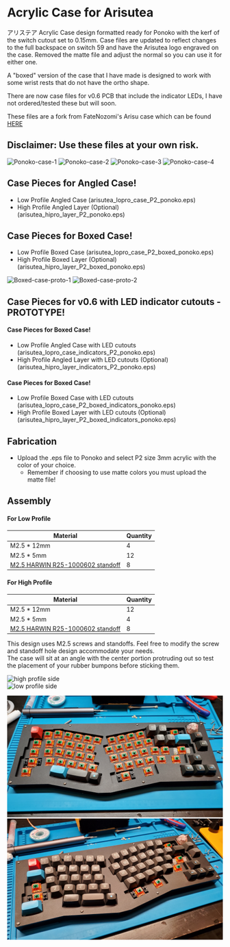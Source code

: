 # Acrylic Case for Arisutea
アリステア Acrylic Case design formatted ready for Ponoko with the kerf of the switch cutout set to 0.15mm. Case files are updated to reflect changes to the full backspace on switch 59 and have the Arisutea logo engraved on the case. Removed the matte file and adjust the normal so you can use it for either one.

A "boxed" version of the case that I have made is designed to work with some wrist rests that do not have the ortho shape. 

There are now case files for v0.6 PCB that include the indicator LEDs, I have not ordered/tested these but will soon.

These files are a fork from FateNozomi's Arisu case which can be found [HERE](https://github.com/FateNozomi/arisu-case)

## Disclaimer: Use these files at your own risk. 

![Ponoko-case-1](https://imgur.com/FcGVhWI.jpg)
![Ponoko-case-2](https://imgur.com/hdUOVdj.jpg)
![Ponoko-case-3](https://imgur.com/IXYp1Ry.jpg)
![Ponoko-case-4](https://imgur.com/iDQcOTm.jpg)

## Case Pieces for Angled Case!

- Low Profile Angled Case (arisutea_lopro_case_P2_ponoko.eps)
- High Profile Angled Layer (Optional) (arisutea_hipro_layer_P2_ponoko.eps)

## Case Pieces for Boxed Case!

- Low Profile Boxed Case (arisutea_lopro_case_P2_boxed_ponoko.eps)
- High Profile Boxed Layer (Optional) (arisutea_hipro_layer_P2_boxed_ponoko.eps)

![Boxed-case-proto-1](https://imgur.com/wiqrpjo.jpg)
![Boxed-case-proto-2](https://imgur.com/FafR5e6.jpg)

## Case Pieces for v0.6 with LED indicator cutouts - PROTOTYPE!
#### Case Pieces for Boxed Case!
- Low Profile Angled Case with LED cutouts (arisutea_lopro_case_indicators_P2_ponoko.eps)
- High Profile Angled Layer with LED cutouts (Optional) (arisutea_hipro_layer_indicators_P2_ponoko.eps)

#### Case Pieces for Boxed Case!
- Low Profile Boxed Case with LED cutouts (arisutea_lopro_case_P2_boxed_indicators_ponoko.eps)
- High Profile Boxed Layer with LED cutouts (Optional) (arisutea_hipro_layer_P2_boxed_indicators_ponoko.eps)

## Fabrication

- Upload the .eps file to Ponoko and select P2 size 3mm acrylic with the color of your choice.
    - Remember if choosing to use matte colors you must upload the matte file!

## Assembly

#### For Low Profile

Material | Quantity
------------ | -------------
M2.5 * 12mm | 4
M2.5 * 5mm | 12
[M2.5 HARWIN R25-1000602 standoff](https://www.harwin.com/products/R25-1000602/) | 8

#### For High Profile

Material | Quantity
------------ | -------------
M2.5 * 12mm | 12
M2.5 * 5mm | 4
[M2.5 HARWIN R25-1000602 standoff](https://www.harwin.com/products/R25-1000602/) | 8

This design uses M2.5 screws and standoffs. Feel free to modify the screw and standoff hole design accommodate your needs.  
The case will sit at an angle with the center portion protruding out so test the placement of your rubber bumpons before sticking them.

![high profile side](https://i.imgur.com/knt518E.jpg)  
![low profile side](https://i.redd.it/4z154mz8dbl21.jpg)

![Ponoko-case-3](https://raw.githubusercontent.com/mattyams/arisutea-pcb/master/graphics/20210306_192729.jpg)
![Ponoko-case-4](https://raw.githubusercontent.com/mattyams/arisutea-pcb/master/graphics/20210306_195154.jpg)
